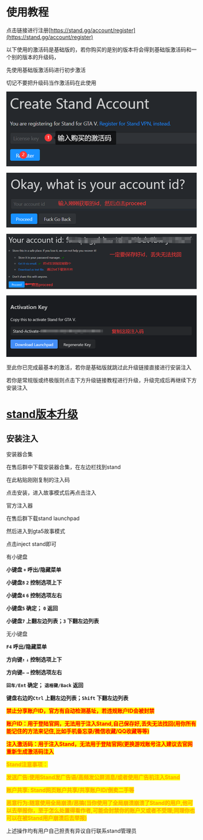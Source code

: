 # 使用教程

点击链接进行注册[https://stand.gg/account/register](https://stand.gg/account/register)

以下使用的激活码是基础版的，若你购买的是别的版本将会得到基础版激活码和一个别的版本的升级码，

先使用基础版激活码进行初步激活

切记不要把升级码当作激活码在此使用

![](<../../.gitbook/assets/image (138).png>)

![](<../../.gitbook/assets/image (167).png>)

![](<../../.gitbook/assets/image (121).png>)

![](../../.gitbook/assets/8BBGPH.png)

至此你已完成最基本的激活，若你是基础版就跳过此升级链接直接进行安装注入

若你是常规版或终极版则点击下方升级链接教程进行升级，升级完成后再继续下方安装注入

# [stand版本升级](GTA5/stand/stand-ban-ben-sheng-ji.md)

## 安装注入

安装器合集

在售后群中下载安装器合集，在左边栏找到stand

[
](https://stand.gg/account/register)在此粘贴刚刚复制的注入码

点击安装，进入故事模式后再点击注入


官方注入器

在售后群下载stand launchpad

然后进入到gta5故事模式

点击inject stand即可

有小键盘

**小键盘 `+`  呼出/隐藏菜单**

**小键盘`8`  `2` 控制选项上下**

**小键盘`4`  `6` 控制选项左右**

**小键盘`5` 确定； `0` 返回**

**小键盘`7` 上翻左边列表；`3` 下翻左边列表**

无小键盘

**`F4` 呼出/隐藏菜单**

**方向键`↑`  `↓` 控制选项上下**

**方向键`←`  `→` 控制选项左右**

**`回车/Ent` 确定； `退格键/Back` 返回**

**键盘右边的`Ctrl` 上翻左边列表；`Shift` 下翻左边列表**

<mark style="color:red;">**禁止分享账户ID，官方有自动检测基址，若违规账户ID会被封禁**</mark>

<mark style="color:red;">**账户ID：用于登陆官网，无法用于注入Stand,自己保存好,丢失无法找回(用你所有能记住的方法来记住,比如手机备忘录/微信收藏/QQ收藏等等)**</mark>

<mark style="color:red;">**注入激活码：用于注入Stand，无法用于登陆官网(更换游戏账号注入建议去官网重新生成激活码注入**</mark>

<mark style="color:yellow;"><mark style="color:orange;">**Stand注意事项：**<mark style="color:orange;"></mark>

<mark style="color:yellow;"><mark style="color:orange;">**发送广告:使用Stand发广告语/高频发公屏消息/或者使用广告机注入Stand**<mark style="color:orange;"></mark>

<mark style="color:yellow;"><mark style="color:orange;">**账户共享: Stand网页账户共享/共享账户ID/倒卖二手等**<mark style="color:orange;"></mark>

<mark style="color:yellow;"><mark style="color:orange;">**恶意行为:随意使用全局崩溃/恶搞(当你使用了全局崩溃崩溃了Stand的用户,他可以去举报你，至于怎么处置得看作者,可能会封禁你的账户又或者不受理;同理你也可以在被Stand用户崩溃后去举报)**<mark style="color:orange;"></mark>

上述操作均有用户自己担责有异议自行联系stand管理员

